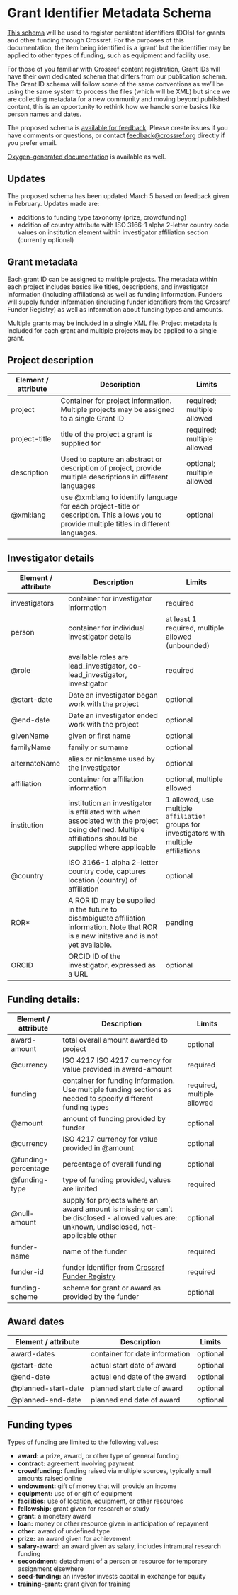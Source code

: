 # Grant Identifier Metadata Schema

[This schema](https://github.com/CrossRef/grantID-schema/blob/master/grantID.xsd) will be used to register persistent identifiers (DOIs) for grants and other funding through Crossref.  For the purposes of this documentation, the item being identified is a ‘grant’ but the identifier may be applied to other types of funding, such as equipment and facility use.

For those of you familiar with Crossref content registration, Grant IDs will have their own dedicated schema that differs from our publication schema.  The Grant ID schema will follow some of the same conventions as we’ll be using the same system to process the files (which will be XML) but since we are collecting metadata for a new community and moving beyond published content, this is an opportunity to rethink how we handle some basics like person names and dates.

The proposed schema is [available for feedback](https://github.com/CrossRef/grantID-schema/blob/master/grantID.xsd). Please create issues if you have comments or questions, or contact feedback@crossref.org directly if you prefer email.  

[Oxygen-generated documentation](http://data.crossref.org/reports/help/schema_doc/grantID/index.html) is available as well.

## Updates

The proposed schema has been updated March 5 based on feedback given in February. Updates made are:
* additions to funding type taxonomy (prize, crowdfunding)
* addition of country attribute with ISO 3166-1 alpha 2-letter country code values on institution element within investigator affiliation section (currently optional)

## Grant metadata
Each grant ID can be assigned to multiple projects. The metadata within each project includes basics like titles, descriptions, and investigator information (including affiliations) as well as funding information. Funders will supply funder information (including funder identifiers from the Crossref Funder Registry) as well as information about funding types and amounts.

Multiple grants may be included in a single XML file. Project metadata is included for each grant and multiple projects may be applied to a single grant. 

## Project description

Element / attribute | Description | Limits
--------------------|-------------|-------
project | Container for project information. Multiple projects may be assigned to a single Grant ID | required; multiple allowed
project-title | title of the project a grant is supplied for | required; multiple allowed
description | Used to capture an abstract or description of project, provide multiple descriptions in different languages  | optional; multiple allowed
@xml:lang | use @xml:lang to identify language for each project-title or description. This allows you to provide multiple titles in different languages. | optional

## Investigator details

Element / attribute | Description | Limits
--------------------|-------------|-------
investigators | container for investigator information | required
person | container for individual investigator details | at least 1 required, multiple allowed (unbounded)
@role | available roles are lead_investigator, co-lead_investigator, investigator | required
@start-date | Date an investigator began work with the project | optional
@end-date | Date an investigator ended work with the project | optional
givenName | given or first name | optional
familyName | family or surname | optional
alternateName | alias or nickname used by the Investigator | optional
affiliation | container for affiliation information | optional, multiple allowed
institution | institution an investigator is affiliated with when associated with the project being defined.  Multiple affiliations should be supplied where applicable | 1 allowed, use multiple `affiliation` groups for investigators with multiple affiliations
@country | ISO 3166-1 alpha 2-letter country code, captures location (country) of affiliation | optional
ROR* | A ROR ID may be supplied in the future to disambiguate affiliation information. Note that ROR is a new initative and is not yet available. | pending
ORCID | ORCID ID of the investigator, expressed as a URL | optional

## Funding details:

Element / attribute | Description | Limits
--------------------|-------------|-------
award-amount | total overall amount awarded to project | optional
@currency | ISO 4217 ISO 4217 currency for value provided in award-amount | required
funding | container for funding information. Use multiple funding sections as needed to specify different funding types | required, multiple allowed
@amount | amount of funding provided by funder | optional
@currency | ISO 4217 currency for value provided in @amount | optional
@funding-percentage | percentage of overall funding | optional
@funding-type | type of funding provided, values are limited | required
@null-amount | supply for projects where an award amount is missing or can’t be disclosed - allowed values are: unknown, undisclosed, not-applicable other | optional
funder-name | name of the funder | required
funder-id |funder identifier from [Crossref Funder Registry](https://www.crossref.org/services/funder-registry/)|required
funding-scheme | scheme for grant or award as provided by the funder | optional

## Award dates

Element / attribute | Description | Limits
--------------------|-------------|-------
award-dates | container for date information | optional
@start-date | actual start date of award | optional
@end-date | actual end date of the award | optional
@planned-start-date | planned start date of award | optional
@planned-end-date | planned end date of award | optional

## Funding types

Types of funding are limited to the following values:

* **award:** a prize, award, or other type of general funding
* **contract:** agreement involving payment
* **crowdfunding:** funding raised via multiple sources, typically small amounts raised online
* **endowment:** gift of money that will provide an income
* **equipment:** use of or gift of equipment 
* **facilities:** use of location, equipment, or other resources
* **fellowship:** grant given for research or study
* **grant:** a monetary award
* **loan:** money or other resource given in anticipation of repayment
* **other:** award of undefined type
* **prize:** an award given for achievement
* **salary-award:** an award given as salary, includes intramural research funding
* **secondment:** detachment of a person or resource for temporary assignment elsewhere
* **seed-funding:** an investor invests capital in exchange for equity
* **training-grant:** grant given for training

